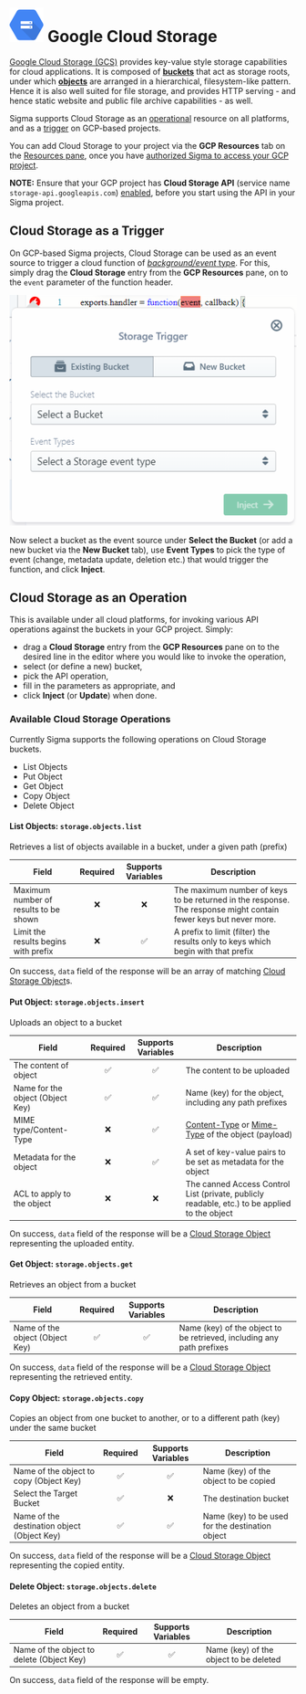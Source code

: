 # ![Cloud Storage logo](images/cloud-storage/storage-icon.svg) Google Cloud Storage

[Google Cloud Storage (GCS)](https://cloud.google.com/storage/)
provides key-value style storage capabilities for cloud applications.
It is composed of [**buckets**](https://cloud.google.com/storage/docs/json_api/v1/buckets) that act as storage roots,
under which [**objects**](https://cloud.google.com/storage/docs/json_api/v1/objects) are arranged in a hierarchical,
filesystem-like pattern.
Hence it is also well suited for file storage, and provides HTTP serving -
and hence static website and public file archive capabilities - as well.

Sigma supports Cloud Storage as an [operational](../../concepts/operations.md) resource on all platforms,
and as a [trigger](../../concepts/triggers.md) on GCP-based projects.

You can add Cloud Storage to your project via the **GCP Resources** tab on the
[Resources pane](../../basic_functionalities.md#resources-pane),
once you have [authorized Sigma to access your GCP project](index.md#authorization).

**NOTE:** Ensure that your GCP project has **Cloud Storage API** (service name `storage-api.googleapis.com`)
[enabled](https://console.cloud.google.com/apis/dashboard), before you start using the API in your Sigma project.


## Cloud Storage as a Trigger

On GCP-based Sigma projects, Cloud Storage can be used as an event source to trigger a cloud function of
[*background/event* type](https://cloud.google.com/functions/docs/writing/#background_functions).
For this, simply drag the **Cloud Storage** entry from the **GCP Resources** pane,
on to the `event` parameter of the function header.

![Cloud Storage trigger pop-up](images/cloud-storage/cloud-storage-trigger-popup.png)

Now select a bucket as the event source under **Select the Bucket** (or add a new bucket via the **New Bucket** tab),
use **Event Types** to pick the type of event (change, metadata update, deletion etc.) that would trigger the function,
and click **Inject**.


## Cloud Storage as an Operation

This is available under all cloud platforms, for invoking various API operations against the buckets in your GCP project.
Simply:

* drag a **Cloud Storage** entry from the **GCP Resources** pane on to the desired line in the editor
where you would like to invoke the operation,
* select (or define a new) bucket,
* pick the API operation,
* fill in the parameters as appropriate, and
* click **Inject** (or **Update**) when done.

### Available Cloud Storage Operations

Currently Sigma supports the following operations on Cloud Storage buckets.

- List Objects
- Put Object
- Get Object
- Copy Object
- Delete Object


#### List Objects: `storage.objects.list`

Retrieves a list of objects available in a bucket, under a given path (prefix)

Field | Required | Supports Variables | Description
--- | :---: | :---: | ---
Maximum number of results to be shown | :x: | :x: | The maximum number of keys to be returned in the response. The response might contain fewer keys but never more.
Limit the results begins with prefix | :x: | :white_check_mark: | A prefix to limit (filter) the results only to keys which begin with that prefix

On success, `data` field of the response will be an array of matching
[Cloud Storage Object](https://cloud.google.com/storage/docs/json_api/v1/objects)s.


#### Put Object: `storage.objects.insert`

Uploads an object to a bucket

Field | Required | Supports Variables | Description
--- | :---: | :---: | ---
The content of object | :white_check_mark: | :white_check_mark:| The content to be uploaded
Name for the object (Object Key) | :white_check_mark: | :white_check_mark:| Name (key) for the object, including any path prefixes
MIME type/Content-Type | :x: | :white_check_mark: | [Content-Type](https://developer.mozilla.org/en-US/docs/Web/HTTP/Headers/Content-Type) or [Mime-Type](https://developer.mozilla.org/en-US/docs/Web/HTTP/Basics_of_HTTP/MIME_types) of the object (payload)
Metadata for the object | :x: | :white_check_mark: | A set of key-value pairs to be set as metadata for the object
ACL to apply to the object | :x: | :x: | The canned Access Control List (private, publicly readable, etc.) to be applied to the object

On success, `data` field of the response will be a
[Cloud Storage Object](https://cloud.google.com/storage/docs/json_api/v1/objects) representing the uploaded entity.


#### Get Object: `storage.objects.get`

Retrieves an object from a bucket

Field | Required | Supports Variables | Description
--- | :---: | :---: | ---
Name of the object (Object Key) | :white_check_mark: | :white_check_mark: | Name (key) of the object to be retrieved, including any path prefixes

On success, `data` field of the response will be a
[Cloud Storage Object](https://cloud.google.com/storage/docs/json_api/v1/objects) representing the retrieved entity.


#### Copy Object: `storage.objects.copy`

Copies an object from one bucket to another, or to a different path (key) under the same bucket

Field | Required | Supports Variables | Description
--- | :---: | :---: | ---
Name of the object to copy (Object Key) | :white_check_mark: | :white_check_mark:| Name (key) of the object to be copied
Select the Target Bucket | :white_check_mark: | :x:| The destination bucket
Name of the destination object (Object Key) | :white_check_mark: | :white_check_mark:| Name (key) to be used for the destination object

On success, `data` field of the response will be a
[Cloud Storage Object](https://cloud.google.com/storage/docs/json_api/v1/objects) representing the copied entity.


#### Delete Object: `storage.objects.delete`

Deletes an object from a bucket

Field | Required | Supports Variables | Description
--- | :---: | :---: | ---
Name of the object to delete (Object Key) | :white_check_mark: | :white_check_mark:| Name (key) of the object to be deleted

On success, `data` field of the response will be empty.